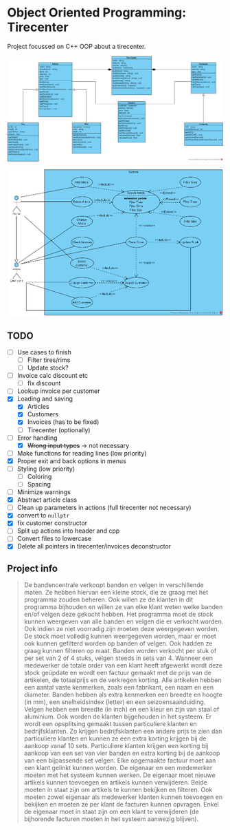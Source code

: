 # Object Oriented Programming: Tirecenter

Project focussed on C++ OOP about a tirecenter.

![Class](Tire-Center-Class.png)

![Use case](./Tire-Center-Use-Case.png)

## TODO

- [ ] Use cases to finish
  - [ ] Filter tires/rims
  - [ ] Update stock?
- [ ] Invoice calc discount etc
  - [ ] fix discount
- [ ] Lookup invoice per customer
- [X] Loading and saving
  - [X] Articles
  - [X] Customers
  - [X] Invoices (has to be fixed)
  - [ ] Tirecenter (optionally)
- [ ] Error handling
  - [X] ~~Wrong input types~~ -> not necessary
- [ ] Make functions for reading lines (low priority)
- [X] Proper exit and back options in menus
- [ ] Styling (low priority)
  - [ ] Coloring
  - [ ] Spacing
- [ ] Minimize warnings
- [X] Abstract article class
- [ ] Clean up parameters in actions (full tirecenter not necessary)
- [X] convert to `nullptr`
- [X] fix customer constructor
- [ ] Split up actions into header and cpp
- [ ] Convert files to lowercase
- [X] Delete all pointers in tirecenter/invoices deconstructor

## Project info

> De bandencentrale verkoopt banden en velgen in verschillende maten. Ze hebben hiervan een kleine stock, die ze graag met het programma zouden beheren. Ook willen ze de klanten in dit programma bijhouden en willen ze van elke klant weten welke banden en/of velgen deze gekocht hebben. Het programma moet de stock kunnen weergeven van alle banden en velgen die er verkocht worden. Ook indien ze niet voorradig zijn moeten deze weergegeven worden. De stock moet volledig kunnen weergegeven worden, maar er moet ook kunnen gefilterd worden op banden of velgen. Ook hadden ze graag kunnen filteren op maat. Banden worden verkocht per stuk of per set van 2 of 4 stuks, velgen steeds in sets van 4. Wanneer een medewerker de totale order van een klant heeft afgewerkt wordt deze stock geüpdate en wordt een factuur gemaakt met de prijs van de artikelen, de totaalprijs en de verkregen korting. Alle artikelen hebben een aantal vaste kenmerken, zoals een fabrikant, een naam en een diameter. Banden hebben als extra kenmerken een breedte en hoogte (in mm), een snelheidsindex (letter) en een seizoensaanduiding. Velgen hebben een breedte (in inch) en een kleur en zijn van staal of aluminium. Ook worden de klanten bijgehouden in het systeem. Er wordt een opsplitsing gemaakt tussen particuliere klanten en bedrijfsklanten. Zo krijgen bedrijfsklanten een andere prijs te zien dan particuliere klanten en kunnen ze een extra korting krijgen bij de aankoop vanaf 10 sets. Particuliere klanten krijgen een korting bij aankoop van een set van vier banden en extra korting bij de aankoop van een bijpassende set velgen. Elke opgemaakte factuur moet aan een klant gelinkt kunnen worden. De eigenaar en een medewerker moeten met het systeem kunnen werken. De eigenaar moet nieuwe artikels kunnen toevoegen en artikels kunnen verwijderen. Beide moeten in staat zijn om artikels te kunnen bekijken en filteren. Ook moeten zowel eigenaar als medewerker klanten kunnen toevoegen en bekijken en moeten ze per klant de facturen kunnen opvragen. Enkel de eigenaar moet in staat zijn om een klant te verwijderen (de bijhorende facturen moeten in het systeem aanwezig blijven).
